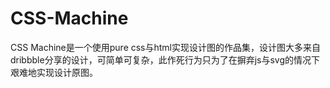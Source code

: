 CSS-Machine
===========

CSS Machine是一个使用pure css与html实现设计图的作品集，设计图大多来自dribbble分享的设计，可简单可复杂，此作死行为只为了在摒弃js与svg的情况下艰难地实现设计原图。
